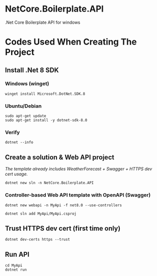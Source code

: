 # NetCore.Boilerplate.API
.Net Core Boilerplate API for windows

# Codes Used When Creating The Project

## Install .Net 8 SDK

### Windows (winget)
    winget install Microsoft.DotNet.SDK.8
### Ubuntu/Debian
    sudo apt-get update
    sudo apt-get install -y dotnet-sdk-8.0
### Verify 
    dotnet --info

## Create a solution & Web API project
*The template already includes WeatherForecast + Swagger + HTTPS dev cert usage.*

    dotnet new sln -n NetCore.Boilerplate.API 

### Controller-based Web API template with OpenAPI (Swagger)
    dotnet new webapi -n MyApi -f net8.0 --use-controllers

    dotnet sln add MyApi/MyApi.csproj

## Trust HTTPS dev cert (first time only)

    dotnet dev-certs https --trust

## Run API

    cd MyApi
    dotnet run